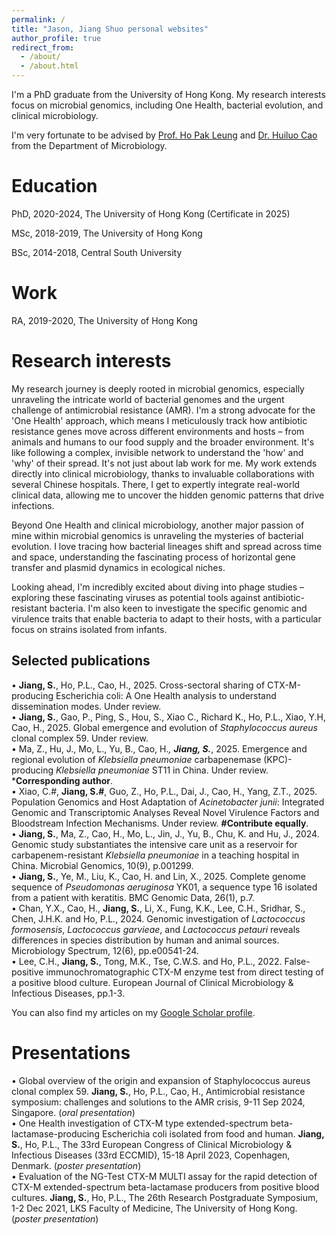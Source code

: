 ```yaml
---
permalink: /
title: "Jason, Jiang Shuo personal websites"
author_profile: true
redirect_from: 
  - /about/
  - /about.html
---
```


I'm a PhD graduate from the University of Hong Kong. My research interests focus on microbial genomics, including One Health, bacterial evolution, and clinical microbiology.

I'm very fortunate to be advised by [Prof. Ho Pak Leung](https://scholar.google.com.hk/citations?user=0FWUuOkAAAAJ&hl=en) and [Dr. Huiluo Cao](https://scholar.google.com/citations?user=AP7KbY0AAAAJ&hl=en) from the Department of Microbiology.

Education
======
PhD, 2020-2024, The University of Hong Kong (Certificate in 2025)

MSc, 2018-2019, The University of Hong Kong 

BSc, 2014-2018, Central South University

Work
======
RA, 2019-2020, The University of Hong Kong

Research interests
======
My research journey is deeply rooted in microbial genomics, especially unraveling the intricate world of bacterial genomes and the urgent challenge of antimicrobial resistance (AMR). I'm a strong advocate for the 'One Health' approach, which means I meticulously track how antibiotic resistance genes move across different environments and hosts – from animals and humans to our food supply and the broader environment. It's like following a complex, invisible network to understand the 'how' and 'why' of their spread. It's not just about lab work for me. My work extends directly into clinical microbiology, thanks to invaluable collaborations with several Chinese hospitals. There, I get to expertly integrate real-world clinical data, allowing me to uncover the hidden genomic patterns that drive infections.

Beyond One Health and clinical microbiology, another major passion of mine within microbial genomics is unraveling the mysteries of bacterial evolution. I love tracing how bacterial lineages shift and spread across time and space, understanding the fascinating process of horizontal gene transfer and plasmid dynamics in ecological niches.

Looking ahead, I'm incredibly excited about diving into phage studies – exploring these fascinating viruses as potential tools against antibiotic-resistant bacteria. I'm also keen to investigate the specific genomic and virulence traits that enable bacteria to adapt to their hosts, with a particular focus on strains isolated from infants.

Selected publications
------
•	**Jiang, S.**, Ho, P.L., Cao, H., 2025. Cross-sectoral sharing of CTX-M-producing Escherichia coli: A One Health analysis to understand dissemination modes. Under review.   
•	**Jiang, S.**, Gao, P., Ping, S., Hou, S., Xiao C., Richard K., Ho, P.L., Xiao, Y.H, Cao, H., 2025. Global emergence and evolution of _Staphylococcus aureus_ clonal complex 59. Under review.   
•	Ma, Z., Hu, J., Mo, L., Yu, B., Cao, H.*, **Jiang, S.***, 2025. Emergence and regional evolution of _Klebsiella pneumoniae_ carbapenemase (KPC)-producing _Klebsiella pneumoniae_ ST11 in China. Under review. ***Corresponding author**.   
•	Xiao, C.#, **Jiang, S.#**, Guo, Z., Ho, P.L., Dai, J., Cao, H., Yang, Z.T., 2025. Population Genomics and Host Adaptation of _Acinetobacter junii_: Integrated Genomic and Transcriptomic Analyses Reveal Novel Virulence Factors and Bloodstream Infection Mechanisms. Under review. **#Contribute equally**.   
•	**Jiang, S.**, Ma, Z., Cao, H., Mo, L., Jin, J., Yu, B., Chu, K. and Hu, J., 2024. Genomic study substantiates the intensive care unit as a reservoir for carbapenem-resistant _Klebsiella pneumoniae_ in a teaching hospital in China. Microbial Genomics, 10(9), p.001299.  
•	**Jiang, S.**, Ye, M., Liu, K., Cao, H. and Lin, X., 2025. Complete genome sequence of _Pseudomonas aeruginosa_ YK01, a sequence type 16 isolated from a patient with keratitis. BMC Genomic Data, 26(1), p.7.   
•	Chan, Y.X., Cao, H., **Jiang, S.**, Li, X., Fung, K.K., Lee, C.H., Sridhar, S., Chen, J.H.K. and Ho, P.L., 2024. Genomic investigation of _Lactococcus formosensis_, _Lactococcus garvieae_, and _Lactococcus petauri_ reveals differences in species distribution by human and animal sources. Microbiology Spectrum, 12(6), pp.e00541-24.      
•	Lee, C.H., **Jiang, S.**, Tong, M.K., Tse, C.W.S. and Ho, P.L., 2022. False-positive immunochromatographic CTX-M enzyme test from direct testing of a positive blood culture. European Journal of Clinical Microbiology & Infectious Diseases, pp.1-3.   

You can also find my articles on my [Google Scholar profile](https://scholar.google.com/citations?hl=en&user=P-zeYosAAAAJ&view_op=list_works&sortby=pubdate).


Presentations
======
•	Global overview of the origin and expansion of Staphylococcus aureus clonal complex 59. **Jiang, S.**, Ho, P.L., Cao, H., Antimicrobial resistance symposium: challenges and solutions to the AMR crisis, 9-11 Sep 2024, Singapore. (_oral presentation_)   
•	One Health investigation of CTX-M type extended-spectrum beta-lactamase-producing Escherichia coli isolated from food and human. **Jiang, S.**, Ho, P.L., The 33rd European Congress of Clinical Microbiology & Infectious Diseases (33rd ECCMID), 15-18 April 2023, Copenhagen, Denmark. (_poster presentation_)   
•	Evaluation of the NG-Test CTX-M MULTI assay for the rapid detection of CTX-M extended-spectrum beta-lactamase producers from positive blood cultures. **Jiang, S.**, Ho, P.L., The 26th Research Postgraduate Symposium, 1-2 Dec 2021, LKS Faculty of Medicine, The University of Hong Kong. (_poster presentation_)
